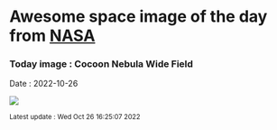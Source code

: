 
# Awesome space image of the day from [NASA](https://api.nasa.gov/)

### Today image : Cocoon Nebula Wide Field
Date : 2022-10-26

![](https://apod.nasa.gov/apod/image/2210/CocoonWide_Ermolli_960.jpg)

<small>Latest update : Wed Oct 26 16:25:07 2022</small>
        